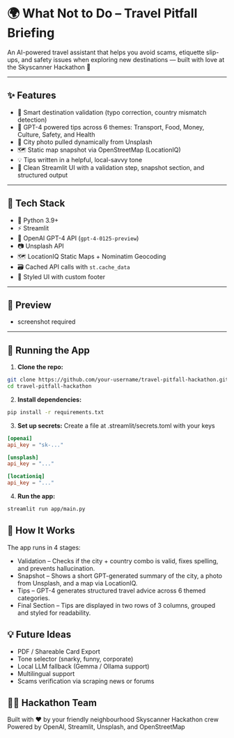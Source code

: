 # 🌍 What Not to Do – Travel Pitfall Briefing

An AI-powered travel assistant that helps you avoid scams, etiquette slip-ups, and safety issues when exploring new destinations — built with love at the Skyscanner Hackathon 💙

---

## ✨ Features

- 🧠 Smart destination validation (typo correction, country mismatch detection)
- 🔎 GPT-4 powered tips across 6 themes: Transport, Food, Money, Culture, Safety, and Health
- 📸 City photo pulled dynamically from Unsplash
- 🗺️ Static map snapshot via OpenStreetMap (LocationIQ)
- 💡 Tips written in a helpful, local-savvy tone
- 🎨 Clean Streamlit UI with a validation step, snapshot section, and structured output

---

## 🧱 Tech Stack

- 🐍 Python 3.9+
- ⚡ Streamlit
- 🧠 OpenAI GPT-4 API (`gpt-4-0125-preview`)
- 📷 Unsplash API
- 🗺️ LocationIQ Static Maps + Nominatim Geocoding
- 🗃️ Cached API calls with `st.cache_data`
- 💙 Styled UI with custom footer

---

## 📸 Preview

- screenshot required

---

## 🚀 Running the App

1. **Clone the repo:**
```bash
git clone https://github.com/your-username/travel-pitfall-hackathon.git
cd travel-pitfall-hackathon
```

2. **Install dependencies:**
```bash
pip install -r requirements.txt
```

3. **Set up secrets:**
Create a file at .streamlit/secrets.toml with your keys
```toml
[openai]
api_key = "sk-..."

[unsplash]
api_key = "..."

[locationiq]
api_key = "..."
```

4. **Run the app:**
```bash
streamlit run app/main.py
```


## 🧠 How It Works
The app runs in 4 stages:

- Validation – Checks if the city + country combo is valid, fixes spelling, and prevents hallucination.
- Snapshot – Shows a short GPT-generated summary of the city, a photo from Unsplash, and a map via LocationIQ.
- Tips – GPT-4 generates structured travel advice across 6 themed categories.
- Final Section – Tips are displayed in two rows of 3 columns, grouped and styled for readability.

## 💡 Future Ideas

- PDF / Shareable Card Export
- Tone selector (snarky, funny, corporate)
- Local LLM fallback (Gemma / Ollama support)
- Multilingual support
- Scams verification via scraping news or forums

## 🧑‍💻 Hackathon Team
Built with ❤️ by your friendly neighbourhood Skyscanner Hackathon crew
Powered by OpenAI, Streamlit, Unsplash, and OpenStreetMap